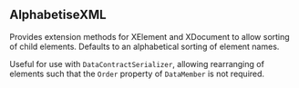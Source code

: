 AlphabetiseXML
----
Provides extension methods for XElement and XDocument to allow sorting of child elements.
Defaults to an alphabetical sorting of element names.

Useful for use with <code>DataContractSerializer</code>, allowing rearranging of elements such that the <code>Order</code> property of <code>DataMember</code> is not required.